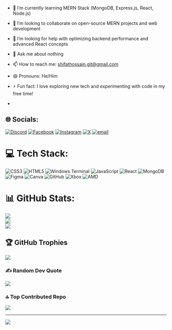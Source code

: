 
- 🌱 I’m currently learning MERN Stack (MongoDB, Express.js, React, Node.js)
- 👯 I’m looking to collaborate on open-source MERN projects and web development
- 🤔 I’m looking for help with optimizing backend performance and advanced React concepts
- 💬 Ask me about nothing
- 📫 How to reach me: shifathossain.git@gmail.com
- 😄 Pronouns: He/Him
- ⚡ Fun fact: I love exploring new tech and experimenting with code in my free time!

- 
## 🌐 Socials:
[![Discord](https://img.shields.io/badge/Discord-%237289DA.svg?logo=discord&logoColor=white)](https://discord.gg/hossainshifat.info) [![Facebook](https://img.shields.io/badge/Facebook-%231877F2.svg?logo=Facebook&logoColor=white)](https://facebook.com/hossainshifat.info) [![Instagram](https://img.shields.io/badge/Instagram-%23E4405F.svg?logo=Instagram&logoColor=white)](https://instagram.com/hossainshifat.info) [![X](https://img.shields.io/badge/X-black.svg?logo=X&logoColor=white)](https://x.com/hossainshifat0) [![email](https://img.shields.io/badge/Email-D14836?logo=gmail&logoColor=white)](mailto:shifathossain.git@gmail.com) 

# 💻 Tech Stack:
![CSS3](https://img.shields.io/badge/css3-%231572B6.svg?style=flat&logo=css3&logoColor=white) ![HTML5](https://img.shields.io/badge/html5-%23E34F26.svg?style=flat&logo=html5&logoColor=white) ![Windows Terminal](https://img.shields.io/badge/Windows%20Terminal-%234D4D4D.svg?style=flat&logo=windows-terminal&logoColor=white) ![JavaScript](https://img.shields.io/badge/javascript-%23323330.svg?style=flat&logo=javascript&logoColor=%23F7DF1E) ![React](https://img.shields.io/badge/react-%2320232a.svg?style=flat&logo=react&logoColor=%2361DAFB) ![MongoDB](https://img.shields.io/badge/MongoDB-%234ea94b.svg?style=flat&logo=mongodb&logoColor=white) ![Figma](https://img.shields.io/badge/figma-%23F24E1E.svg?style=flat&logo=figma&logoColor=white) ![Canva](https://img.shields.io/badge/Canva-%2300C4CC.svg?style=flat&logo=Canva&logoColor=white) ![GitHub](https://img.shields.io/badge/github-%23121011.svg?style=flat&logo=github&logoColor=white) ![Xbox](https://img.shields.io/badge/xbox-%23107C10.svg?style=flat&logo=xbox&logoColor=white) ![AMD](https://img.shields.io/badge/AMD-%23000000.svg?style=flat&logo=amd&logoColor=white)
# 📊 GitHub Stats:
![](https://github-readme-stats.vercel.app/api?username=Shifat-Hossain-Git&theme=dark&hide_border=false&include_all_commits=false&count_private=false)<br/>
![](https://github-readme-streak-stats.herokuapp.com/?user=Shifat-Hossain-Git&theme=dark&hide_border=false)<br/>
![](https://github-readme-stats.vercel.app/api/top-langs/?username=Shifat-Hossain-Git&theme=dark&hide_border=false&include_all_commits=false&count_private=false&layout=compact)

## 🏆 GitHub Trophies
![](https://github-profile-trophy.vercel.app/?username=Shifat-Hossain-Git&theme=gruvbox_light&no-frame=false&no-bg=true&margin-w=4)

### ✍️ Random Dev Quote
![](https://quotes-github-readme.vercel.app/api?type=horizontal&theme=merko)

### 🔝 Top Contributed Repo
![](https://github-contributor-stats.vercel.app/api?username=Shifat-Hossain-Git&limit=5&theme=dark&combine_all_yearly_contributions=true)

---
[![](https://visitcount.itsvg.in/api?id=Shifat-Hossain-Git&icon=0&color=0)](https://visitcount.itsvg.in)

<!-- Proudly created with GPRM ( https://gprm.itsvg.in ) -->
